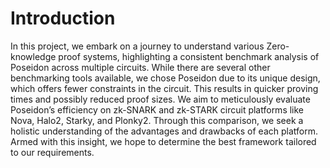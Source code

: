 # Introduction

In this project, we embark on a journey to understand various Zero-knowledge proof systems, 
highlighting a consistent benchmark analysis of Poseidon across multiple circuits. 
While there are several other benchmarking tools available, we chose Poseidon due to its unique design, 
which offers fewer constraints in the circuit. This results in quicker proving times and possibly reduced proof sizes. 
We aim to meticulously evaluate Poseidon’s efficiency on zk-SNARK and zk-STARK circuit platforms like Nova, Halo2, Starky, and Plonky2. 
Through this comparison, we seek a holistic understanding of the advantages and drawbacks of each platform. 
Armed with this insight, we hope to determine the best framework tailored to our requirements.